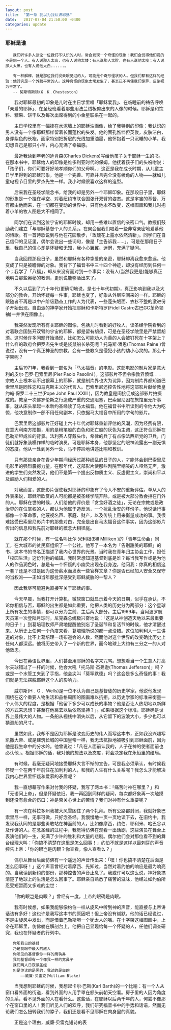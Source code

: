 ```yaml
---
layout: post
title:  "第一章 我以为我认识耶稣"
date:   2017-07-04 21:50:00 -0400
categories: update
---
```

### 耶稣是谁
~~~
　　我们听许多人谈论一位我们不认识的人时，常会发现一个奇怪的现象：我们会觉得他们说的不是同一个人。有人说那人太高，也有人说他太矮；有人说那人太胖，也有人说他太瘦；有人说那人太黑，也有人说他太白......。

　　有一种解释，就是那位我们没亲眼见过的人，可能是个奇形怪状的人。但我们都有这样的经验：他其实是一个外貌平常的人。这种奇怪的现象太常发生了，甚至已不再使我们惊异，反倒视为平常了。
　　-- 契斯特斯顿(G﹒K﹒Chesteston)
~~~

　　我对耶稣最初的印象是儿时在主日学里唱「耶稣爱我」、在临睡前的祷告呼唤「亲爱的耶稣」、在圣经班看着那些用法兰绒板剪出来的人像的时候。耶稣是和饮料、糖果、饼干以及每次出席得到的小金星联系在一起的。

　　主日学校里有一幅挂在水泥墙上的耶稣油画像，给了我特别的印像：我认识的男人没有一个像耶稣那样留着长而蓬松的头发。他的面孔憔悴但英俊，皮肤洁白，身穿紫色的长袍，画家特别把折层的光线加重油墨，他怀抱着一只沉睡的小羊，我幻想自己是那只小羊，内心充满了幸福感。

　　最近我读到年老的迪肯森(Charles Dickens)写给他孩子关于耶稣一生的书。在那本书中，耶稣给人的印像是维多利亚时代的保姆，他抚着孩子们的头吩咐说：「孩子们，你们可要好好地孝顺你们的父母啊。」这正是我在成长时期，从儿童主日学里得到的耶稣形象，他是一个完善、可靠并且完全没有棱角的人物——就如儿童电视节目里的罗杰先生一样。我小时候很喜欢这样的造型。

　　后来我在圣经学院念书，给我的却是另外一个耶稣印象。在那段日子里，耶稣的形象是一个挂在半空、对着纽约市联合国张开双臂的姿态。这是宇宙的基督，万有都由他而来，在一切都在变动的世界中，只有他永不改变，这幅图画和我儿时抱着小羊的牧人图是大不相同了。

　　同学们在谈到这位宇宙的耶稣时候，却用一些难以置信的亲密口气。教授们鼓励我们建立「与耶稣基督个人的关系」。在聚会里我们唱着一些非常亲密地爱慕他的诗歌。有一首诗歌说到与他在花园散步，「玫瑰花上露水依然清新」。同学们在自己信仰的见证里，偶尔会说出一些词句，像是「主告诉我......」。可是在那段日子里，我自己的信心却是怀疑和无知，我小心翼翼、迷惘，充满了疑问。

　　当我回顾那段日子，虽然和耶稣有各种挚爱的亲密，耶稣却离我愈来愈远。他变成了只是被瞻仰的对象。我背下了福音书中三十四个神迹，却没有经历到任何一个；我学了「八福」，却从来没有面对到一个事实：没有人(当然我更是)能够真正地明白那些奥秘的教训，更别说能够活出来了。

　　不久以后到了六十年代(更确切地说，是七十年代初期)，真正影响到我以及大部分的教会，开始怀疑每一件事，耶稣也变了，好象从外层空间来的一样。耶稣的跟随者不再是以中产阶级勤奋工作的人为代表，一些蓬头垢面、衣衫不整的激进份子开始出现。自由派的神学家开始把耶稣和卡斯特罗(Fidel Castro古巴GC革命领袖)一并供在图像上。

　　我突然发现所有有关耶稣的图像，包括儿时看到的好牧人，读圣经学院看到的对着联合国张开双臂的宇宙的耶稣，都是留有胡须，可是在圣经学院里是严禁留胡须。这时候许多问题开始涌现，比如怎么可能劝人为善的人会被钉死在十字架上？什么样的政府会把罗杰先生或是袋鼠船长杀死呢？托马斯·潘恩(Thomas Paine )曾说过，没有一个真正神圣的宗教，会有一些教义是侵犯小孩的幼小心灵的。那么十字架呢？

　　主后1971年，我看到一部名为「马太福音」的电影。这部电影的制片家是意大利的皮尔·巴罗·巴索里尼(Pier Paolo Pasolini )。这部影片不但令宗教界愤慨﹣﹣宗教人士根本认不出银幕上的耶稣，就是制片界也大为诧异，因为制片界都知道巴索里尼是同性恋和马克斯主义的代言人。巴索里尼还控告性地将这部影片献给教皇约翰·保罗二十三世(Pope John Paul XXIII )，因为教皇是间接促成这部影片拍摄成的。教皇一次佛罗伦斯之行造成严重的交通阻塞，巴索里尼困在旅馆里无所事事，就从床头拿起一本新约圣经读了马太福音。他在福音书中所读到的令他大为吃惊，他决意制作一部不用任何剧本，只依据马太福音中所用的字句的影片。

　　巴索里尼这部影片正好碰上六十年代对耶稣重新评估的风潮，因为经费有限，在意大利南方拍摄，用的是粉笔般的白色和死亡般的灰色为主调，这正符合耶稣在巴勒斯坦成长的背景。法利赛人穿戴头巾，希律的兵丁有点像法西斯党的卫兵，门徒们就好象装模作样的临时演员，可是耶稣本身，他那坚定的眼神流露出一副无惧的态度。他从一处到另外一处，马不停蹄地讲述比喻和教训。

　　只有那些亲身在青少年期间经历过那种纷乱的日子的人，才能体会到巴索里尼电影里的强烈震撼力量。在那年代，这部影片使那些剧院里嘲笑的人哑然无声，激进的学生们突然发现，他们不是第一个提出反物质主义、反虚假主义，崇尚和平以及鼓励人们相爱的人。

　　对我而言，这部影片促使我对耶稣的印象有了令人不安的重新评估。单从人的外表来说，耶稣所欣赏的人可能都是被圣经学院开除，或是被大部分教会拒在门外的人。耶稣在世的时候，人们给他的评价是「贪食好酒之徒」，无论在宗教或是政治界的在位掌权的人，都认为他属于造反派，一个扰乱治安的坏份子。他说话行事都像一个革命家，他蔑视名声、家庭、财产，以及传统上用来衡量成功的事。我很难接受巴索里尼影片中的那些对白，完全是出自马太福音这件事实，因为这部影片传出的信息和我先前对耶稣的概念大相径庭。

　　就在那个时候，有一位名叫比尔·米利根(Bill Milliken )的「青年生命会」同工，在大城市的贫民窟组织了一个公社。他写了一本名为「告别甜美的耶稣」的书，这本书的书名正描述了我内心世界的光景。当时我在青年归主协会工作，担任「校园生活」这份刊物的编辑。我时常想知道基督到底是谁？每当我写作或是为他人的作品润色时，总是有一个怀疑的小幽灵出现在我身边，他问我：你真的相信这一套？还是不过是因为这份薪水而发表一些官样文章？你是否已经加入安全又保守的当权派——正如当年那批深感受到耶稣威胁的一帮人？

　　因此我尽可能避免直接写关于耶稣的事。

　　今天早晨，当我打开计算机，微软窗口就显示着今天的日期，似乎在承认，不论你相信与否，耶稣的出生都是如此重要，他把人类的历史分为两部分：这个星球上所有发生的事情，都可以分为主前、主后两大部分。主后1969年，当阿波罗航天员第一次登陆月球时，尼克森总统极兴奋地说：「这是从神创造天地以来最重要的日子！」到葛培理牧师严肃地提醒他别忘了圣诞节和复活节的时候，他才清醒过来。从历史上任何一个角度来看，葛培理所说的都一点没错。这位加利利人一生讲道的对象，比不上葛培理一场布道会的人数，然而他对这个世界的改变确比历史上任何人都深远。他将历史带入了一个新的世界，而今地球上大约有三分之一的人对他效忠。

　　今日在英语世界里，人们甚至用耶稣的名字来咒骂。想想看当一个生意人打高尔夫球错过了一杆的时候，他会大吼「托马斯·杰弗逊(Thomas Jefferson)」吗？或是一个水管工夹到了手指，他会尖叫「莫罕默德」吗？这会是多么奇怪的事！我们就是无法摆脱耶稣这个人的影响力。

　　威尔斯(H﹒G﹒ Wells)是一位不认为自己是基督徒的历史学家，他说他发现围绕在这个重要人物生活和品格周围的图画难以抗拒。以历史学家的标准来衡量一个人伟大的程度，是根据「他留下多少可以成长的事物？他是否让人热切地以新鲜的方式来思想？甚至在他离去以后依然坚持？」。如果根据这个标准，耶稣确是世界上最伟大的人物。一条船从视线中消失以后，从它留下的波浪大小，多少也可以猜测船的尺寸。

　　虽然如此，我却不是因为耶稣是改变历史的伟人而写这本书，正如我没兴趣写凯撒大帝、或是建筑长城的中国皇帝一样，我无法抗拒地被吸引到耶稣面前，因为他是我生命中的分水岭。他曾说过：「凡在人面前认我的，人子在神的使者面前也必认他」。根据耶稣的话，我对他的想法以及态度，将会决定我在永恒里的结局。

　　有时候，我毫无疑问地接受耶稣大言不惭的宣告，可是我必须承认，有时候我怀疑一个在两千年前住在加利利的人，和我的人生有什么关系呢？我怎么才能解决我内心世界里怀疑和爱慕的矛盾呢？

　　我一直想藉写作来对付我的怀疑，我写了两本书：「痛苦时神在哪里？」和「无语问上帝」，但是怀疑依旧。我一再回到同样的疑问，每次都好象再一次触摸到还没有愈合的伤口：神是否关心世上的苦情？我们对神有什么重要呢？

　　有一次在科拉多州我被大风雪困住了两个礼拜。所有公路都封闭，我就好象巴索里尼一样，无事可做，只好念圣经。我慢慢地一页一页地读下去，在旧约中，我发现我认同的是那些勇敢站在神面前的人，比如像摩西，约伯、耶利米、哈巴谷以及作诗的人。在念圣经的过程中，我觉得仿佛在观看一出话剧，这些演员在舞台上表演他们的一生，充满了少许的胜利和大量的悲剧。偶尔他们会对那位看不到的舞台经理大叫：「你搞不清楚在这里是怎么回事！」约伯不就是这样以最刺耳的声音控告上帝：「你的眼岂是肉眼？你查看，像人查看么？」

　　偶尔从舞台后面仿佛有一个遥远的声音传出来：「嘿！你也搞不清楚在后面是怎么回事呀！」这个声音曾经对着摩西、先知过，当然对着约伯的响应是最为响亮的。当我读到新约的部份，那种控告的声音止息了。我或许可以这么说，神好象搞清楚了地球上的生活是怎么回事了。耶稣亲自熟悉了痛苦的滋味，他经过如约伯所忍受短暂而又多难的尘世：

　　「你的眼岂是肉眼？」曾经有一度，上帝的眼确是肉眼。

　　我有时候想，如果我能够像约伯一样从旋风中听到神的声音，能直接与上帝讲话该有多好！这也许是我写这本书的原因吧！但上帝没有缄默，他的话已经说过，不是由旋风中发出，而是借着巴勒斯坦一个犹太人的嘴。在十字架这幅图画中，上帝在耶稣里，仿佛躺在解剖台上，他把自己显现给每一个怀疑的人，任他们调查研究，我也在怀疑者的行列中。

~~~
　　你所看见的基督
　　乃是我眼中最大的敌人
　　你所见的基督像你一样的鹰钩鼻
　　我的基督却有一个像我一样的宽鼻子
　　我们两人日夜读圣经
　　但是你读的是黑的，我读的是白的
　　　　——威廉·贝雷克(William Blake)
~~~

　　当我想到耶稣的时候，我想起卡尔·巴斯(Karl Barth)的一个比喻：有一个人从窗口看外面的街道，看到外面的人用手罩在额头前朝天空看。房子里的人因为角度的关系，看不见外面的人在看什么。这些话，在耶稣以后两千年的人，何尝不像那个在窗口里的人！我们听见人们的欢呼，我们研究福音书中的手势和话语，然而无论我们怎么扭转我们的脖子，我们还是看不见耶稣在肉身里的真貌。

　　正是这个理由，威廉·贝雷克短诗的表
